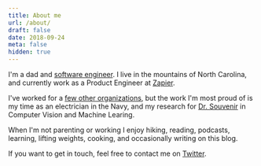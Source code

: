 ```yaml
---
title: About me
url: /about/
draft: false
date: 2018-09-24
meta: false
hidden: true
---
```


I'm a dad and [software engineer](https://github.com/pmalmgren). I live in the mountains of North Carolina, and currently work as a Product Engineer at [Zapier](https://zapier.com).

I've worked for a [few other organizations](https://www.linkedin.com/in/ptmalmgren/), but the work I'm most proud of is my time as an electrician in the Navy, and my research for [Dr. Souvenir](https://cis.temple.edu/~souvenir/) in Computer Vision and Machine Learing.

When I'm not parenting or working I enjoy hiking, reading, podcasts, learning, lifting weights, cooking, and occasionally writing on this blog.

If you want to get in touch, feel free to contact me on [Twitter](https://twitter.com/ptmalmgren).
